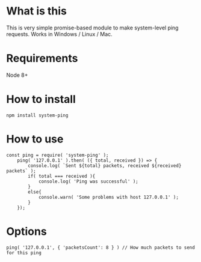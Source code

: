 # What is this

This is very simple promise-based module to make system-level ping requests. Works in Windows / Linux / Mac.

# Requirements

Node 8+

# How to install

    npm install system-ping

# How to use
		
    const ping = require( 'system-ping' );
		ping( '127.0.0.1' ).then( ({ total, received }) => {
			console.log( `Sent ${total} packets, received ${received} packets` );
			if( total === received ){
				console.log( 'Ping was successful' );
			}
			else{
				console.warn( 'Some problems with host 127.0.0.1' );
			}
		});
		
# Options

    ping( '127.0.0.1', { 'packetsCount': 8 } ) // How much packets to send for this ping